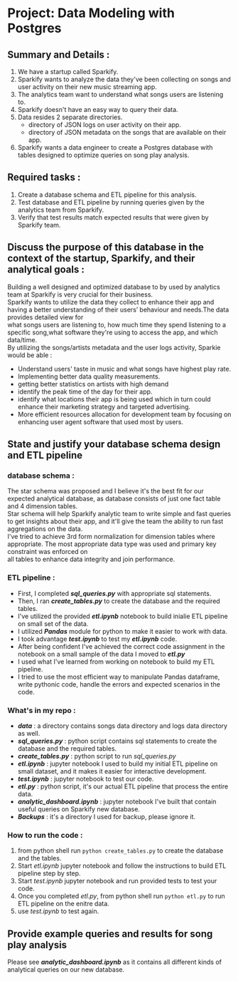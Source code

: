 # Project: Data Modeling with Postgres
## Summary and Details :
1. We have a startup called Sparkify.
1. Sparkify wants to analyze the data they've been collecting on songs and user activity on their new music streaming app. 
3. The analytics team want to understand what songs users are listening to.
4. Sparkify doesn't have an easy way to query their data.
5. Data resides 2 separate directories.
    - directory of JSON logs on user activity on their app.
    - directory of JSON metadata on the songs that are available on their app.
6. Sparkify wants a data engineer to create a Postgres database with tables designed to optimize queries on song play analysis.
 
## Required tasks :
1. Create a database schema and ETL pipeline for this analysis. 
2. Test database and ETL pipeline by running queries given by the analytics team from Sparkify.
3. Verify that test results match expected results that were given by Sparkify team.
 
 
## Discuss the purpose of this database in the context of the startup, Sparkify, and their analytical goals :
Building a well designed and optimized database to by used by analytics team at Sparkify is very crucial for their business. \
Sparkify wants to utilize the data they collect to enhance their app and having a better understanding of their users’ behaviour and needs.The data provides detailed view for\
what songs users are listening to, how much time they spend listening to a specific song,what software they're using to access the app, and which data/time.\
By utilizing the songs/artists metadata and the user logs activity, Sparkie would be able :
- Understand users' taste in music and what songs have highest play rate.
- Implementing better data quality measurements.
- getting better statistics on artists with high demand
- identify the peak time of the day for their app.
- identify what locations their app is being used which in turn could enhance their marketing strategy and targeted advertising.
- More efficient resources allocation for development team by focusing on enhancing user agent software that used most by users.
 
 
## State and justify your database schema design and ETL pipeline
### database schema :
The star schema was proposed and I believe  it's the best fit for our expected analytical database, as database consists of just one fact table and 4 dimension tables.\
Star schema will help Sparkify analytic team to write simple and fast queries to get insights about their app, and it'll give the team the ability to run fast aggregations on the data.\
I've tried to achieve 3rd form normalization for dimension tables where appropriate.
The most appropriate data type was used and primary key constraint was enforced on \
all tables to enhance data integrity and join performance.
 
### ETL pipeline :
- First, I completed ***sql_queries.py*** with appropriate sql statements.
- Then, I ran ***create_tables.py*** to create the database and the required tables.
- I've utilized the provided ***etl.ipynb*** notebook to build inialie ETL pipeline on small set of the data.
- I utilized ***Pandas*** module for python to make it easier to work with data.
- I took advantage ***test.ipynb*** to test my ***etl.ipynb*** code.
- After being confident I've achieved the correct code assignment in the notebook on a small sample of the data I moved to ***etl.py***
- I used what I've learned from working on notebook to build my ETL pipeline.
- I tried to use the most efficient way to manipulate Pandas dataframe, write pythonic code, handle the errors and expected scenarios in the code.
 
### What's in my repo :
- ***data*** : a directory contains songs data directory and logs data directory as well.
- ***sql_queries.py*** : python script contains sql statements to create the database and the required tables.
- ***create_tables.py*** : python script to run *sql_queries.py*
- ***etl.ipynb*** : jupyter notebook I used to build my initial ETL pipeline on small dataset, and it makes it easier for interactive development.
- ***test.ipynb*** : jupyter notebook to test our code.
- ***etl.py*** : python script, it's our actual ETL pipeline that process the entire data.
- ***analytic_dashboard.ipynb*** : jupyter notebook I've built that contain useful queries on Sparkify new database. 
- ***Backups*** : it's a directory I used for backup, please ignore it.
 
### How to run the code :
1. from python shell run ```python create_tables.py``` to create the database and the tables.
2. Start *etl.ipynb* jupyter notebook and follow the instructions to build ETL pipeline step by step.
3. Start *test.ipynb* jupyter notebook and run provided tests to test your code.
4. Once you completed *etl.py*, from python shell run ```python etl.py``` to run ETL pipeline on the enitre data.
5. use *test.ipynb* to test again.
 
 
## Provide example queries and results for song play analysis
Please see ***analytic_dashboard.ipynb*** as it contains all different kinds of analytical queries on our new database.
 
